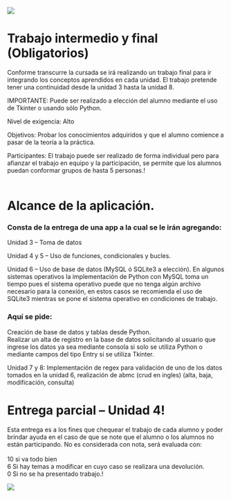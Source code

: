 <img src="https://crehana-blog.imgix.net/media/filer_public/e8/fb/e8fbdb68-fc40-4ae6-b939-19f9f9259d2c/que-es-python.jpg">

<h1>Trabajo intermedio  y final (Obligatorios)</h1>
Conforme transcurre la cursada se irá realizando un trabajo final para ir integrando los conceptos aprendidos en cada unidad. El trabajo pretende tener una continuidad desde la unidad 3 hasta la unidad 8.

IMPORTANTE: Puede ser realizado a elección del alumno mediante el uso de Tkinter o usando sólo Python. 

Nivel de exigencia: Alto

Objetivos: Probar los conocimientos adquiridos y que el alumno comience a pasar de la teoría a la práctica.

Participantes: El trabajo puede ser realizado de forma individual pero para afianzar el trabajo en equipo y la participación, se permite que los alumnos puedan conformar grupos de hasta 5 personas.! <br><br>




<H1>Alcance de la aplicación. </H1>

<h3>Consta de la entrega de una app a la cual se le irán agregando:</h3>

  Unidad 3 – Toma de datos

  Unidad 4  y 5 – Uso de funciones, condicionales y bucles.

  Unidad 6 – Uso de base de datos (MySQL ó SQLite3 a elección). En algunos sistemas operativos la implementación de Python con MySQL toma un tiempo pues el sistema operativo puede que no tenga algún archivo necesario para la conexión, en estos casos se recomienda el uso de SQLite3 mientras se pone el sistema operativo en condiciones de trabajo. <br>
		<h3>Aquí se pide: </h3>
      Creación de base de datos y tablas desde Python.<br>
      Realizar un alta de registro en la base de datos solicitando al usuario que ingrese los datos ya sea mediante consola si solo se utiliza Python o mediante campos del tipo Entry si se utiliza Tkinter.<br>

  Unidad 7 y 8: Implementación de regex para validación de uno de los datos tomados en la unidad 6, realización de abmc (crud en ingles) (alta, baja, modificación, consulta) 
<br>
<h1>Entrega parcial – Unidad 4!</h1>

Esta entrega es a los fines que chequear el trabajo de cada alumno y poder brindar ayuda en el caso de que se note que el alumno o los alumnos no están participando. No es considerada con nota, será evaluada con:<br><br>
10 si va todo bien<br>
6 Si hay temas a modificar en cuyo caso se realizara una devolución.<br>
0 Si no se ha presentado trabajo.!<br>

<img src="https://lidsol.org/courses/python/img/python.png">